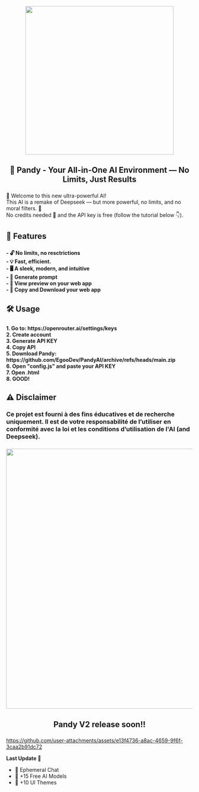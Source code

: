  <div align="center">
  <img height="400" src="https://i.imgur.com/SFyNxHK.png"  />
</div>

###

<h2 align="center">💬 Pandy - Your All-in-One AI Environment — No Limits, Just Results</h2>

###

<p align="left">🔮 Welcome to this new ultra-powerful AI!<br>This AI is a remake of Deepseek — but more powerful, no limits, and no moral filters. 🚀<br>No credits needed 💸 and the API key is free (follow the tutorial below 👇).</p>

###

<h2 align="left">🚀 Features</h2>

###

<h4 align="left">- 🔓 No limits, no resctrictions<br>- 💡 Fast, efficient.<br>- 🖥️ A sleek, modern, and intuitive <br>- 🚀 Generate prompt <br>- 👀 View preview on your web app <br>- 📘 Copy and Download your web app</h4>

###

<h2 align="left">🛠️ Usage</h2>

###

<h4 align="left">1. Go to: https://openrouter.ai/settings/keys<br>2. Create account<br>3. Generate API KEY<br>4. Copy API<br>5. Download Pandy: https://github.com/EgooDev/PandyAI/archive/refs/heads/main.zip<br>6. Open "config.js" and paste your API KEY<br>7. Open .html<br>8. GOOD!</h4>

###

<h2 align="left">⚠️ Disclaimer</h2>

###

<h3 align="left">Ce projet est fourni à des fins éducatives et de recherche uniquement. Il est de votre responsabilité de l’utiliser en conformité avec la loi et les conditions d’utilisation de l'AI (and Deepseek).</h3>

###

<div align="center">
  <img height="700" src="https://i.imgur.com/Amb9OOz.png"  />
</div>

<h2 align="center">Pandy V2 release soon!!</h2>

###

https://github.com/user-attachments/assets/e13f4736-a8ac-4659-9f6f-3caa2b91dc72

<p align="left"><strong>Last Update 🚀</strong></p>
<ul align="left">
  <li>💬 Ephemeral Chat</li>
  <li>🤖 +15 Free AI Models</li>
  <li>🎨 +10 UI Themes</li>
</ul>

